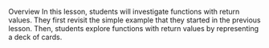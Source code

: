 Overview
In this lesson, students will investigate functions with return values. They first revisit the simple example that they started in the previous lesson. Then, students explore functions with return values by representing a deck of cards.
